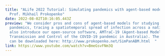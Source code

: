 ```yaml
---
title: "ALife 2022 Tutorial: Simulating pandemics with agent-based models -
  Prof. Mikhail Prokopenko"
date: 2022-08-02T10:16:05.443Z
preview: "We consider pros and cons of agent-based models for studying
  pandemics, tracing a spatiotemporal spread of infection across a nation. We
  also introduce our open-source software, AMTraC-19 (Agent-based Model of
  Transmission and Control of the COVID-19 pandemic in Australia). The slides
  can be downloaded here: http://www.prokopenko.net/SimPanABM.html  "
link: https://www.youtube.com/watch?v=BmeGsvFNm3Q
---
```

